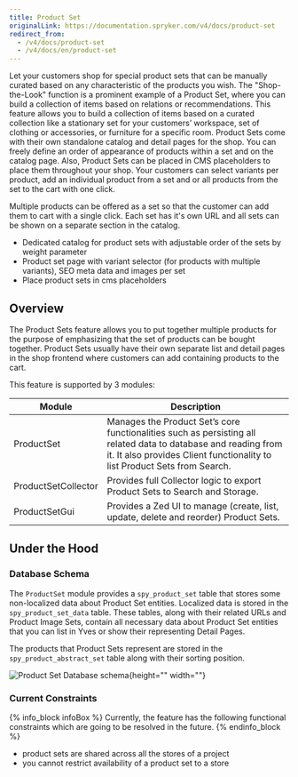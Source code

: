 ```yaml
---
title: Product Set
originalLink: https://documentation.spryker.com/v4/docs/product-set
redirect_from:
  - /v4/docs/product-set
  - /v4/docs/en/product-set
---
```


Let your customers shop for special product sets that can be manually curated based on any characteristic of the products you wish. The "Shop-the-Look" function is a prominent example of a Product Set, where you can build a collection of items based on relations or recommendations. This feature allows you to build a collection of items based on a curated collection like a stationary set for your customers’ workspace, set of clothing or accessories, or furniture for a specific room. Product Sets come with their own standalone catalog and detail pages for the shop. You can freely define an order of appearance of products within a set and on the catalog page. Also, Product Sets can be placed in CMS placeholders to place them throughout your shop. Your customers can select variants per product, add an individual product from a set and or all products from the set to the cart with one click.

Multiple products can be offered as a set so that the customer can add them to cart with a single click. Each set has it's own URL and all sets can be shown on a separate section in the catalog.

* Dedicated catalog for product sets with adjustable order of the sets by weight parameter
* Product set page with variant selector (for products with multiple variants), SEO meta data and images per set
* Place product sets in cms placeholders


## Overview
The Product Sets feature allows you to put together multiple products for the purpose of emphasizing that the set of products can be bought together. Product Sets usually have their own separate list and detail pages in the shop frontend where customers can add containing products to the cart.

This feature is supported by 3 modules:

| Module | Description |
| --- | --- |
| ProductSet | Manages the Product Set’s core functionalities such as persisting all related data to database and reading from it. It also provides Client functionality to list Product Sets from Search. |
| ProductSetCollector|Provides full Collector logic to export Product Sets to Search and Storage. |
| ProductSetGui | Provides a Zed UI to manage (create, list, update, delete and reorder) Product Sets. |

## Under the Hood
### Database Schema
The `ProductSet` module provides a `spy_product_set` table that stores some non-localized data about Product Set entities. Localized data is stored in the `spy_product_set_data` table. These tables, along with their related URLs and Product Image Sets, contain all necessary data about Product Set entities that you can list in Yves or show their representing Detail Pages.

The products that Product Sets represent are stored in the `spy_product_abstract_set` table along with their sorting position.

![Product Set Database schema](https://spryker.s3.eu-central-1.amazonaws.com/docs/Features/Product+Management/Product+Set/product_set_db_schema.png){height="" width=""}

### Current Constraints
{% info_block infoBox %}
Currently, the feature has the following functional constraints which are going to be resolved in the future.
{% endinfo_block %}

* product sets are shared across all the stores of a project
* you cannot restrict availability of a product set to a store
